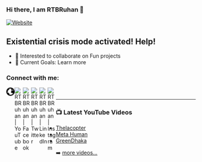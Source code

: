 ### Hi there, I am RTBRuhan 👋

[![Website](https://img.shields.io/website?label=RTBRuhan&style=for-the-badge&url=https%3A%2F%2Fabout.me/RTBRuhan)](https://about.me/RTBRuhan)

## Existential crisis mode activated! Help!

- 👯 Interested to collaborate on Fun projects
- 🥅 Current Goals: Learn more

### Connect with me:

[<img align="left" alt="RTBRuhan.com" width="22px" src="https://raw.githubusercontent.com/iconic/open-iconic/master/svg/globe.svg" />][website]
[<img align="left" alt="RTBRuhan | YouTube" width="22px" src="https://cdn.jsdelivr.net/npm/simple-icons@v3/icons/youtube.svg" />][youtube]
[<img align="left" alt="RTBRuhan | Facebook" width="22px" src="https://cdn.jsdelivr.net/npm/simple-icons@v3/icons/facebook.svg" />][facebook]
[<img align="left" alt="RTBRuhan | Twitter" width="22px" src="https://cdn.jsdelivr.net/npm/simple-icons@v3/icons/twitter.svg" />][twitter]
[<img align="left" alt="RTBRuhan | LinkedIn" width="22px" src="https://cdn.jsdelivr.net/npm/simple-icons@v3/icons/linkedin.svg" />][linkedin]
[<img align="left" alt="RTBRuhan | Instagram" width="22px" src="https://cdn.jsdelivr.net/npm/simple-icons@v3/icons/instagram.svg" />][instagram]

<br />

---

### 📺 Latest YouTube Videos

<!-- YOUTUBE:START -->
- [Thelacopter](https://youtu.be/b91ej-7F4Oo)
- [Meta Human](https://youtu.be/iy2WuU3i440)
- [GreenDhaka](https://youtu.be/hCrlQMdwiRk)
<!-- YOUTUBE:END -->

➡️ [more videos...](https://youtube.com/RTBRuhan)

[website]: https://about.me/RTBRuhan
[course]: http://vsCodeHero.com
[facebook]: https://facebook.com/RTBRuhan
[twitter]: https://twitter.com/RTBRuhan
[youtube]: https://youtube.com/RTBRuhan
[instagram]: https://instagram.com/RTBRuhan
[linkedin]: https://linkedin.com/in/RTBRuhan
